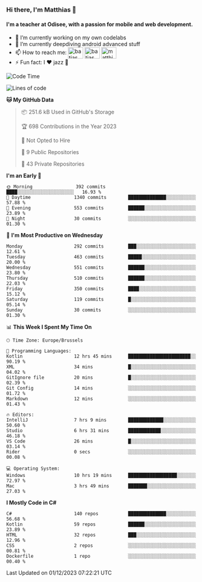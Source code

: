 ### Hi there, I'm Matthias 👋

#### I'm a teacher at Odisee, with a passion for mobile and web development.

- 🔭 I’m currently working on my own codelabs
- 🌱 I’m currently deepdiving android advanced stuff
- 📫 How to reach me: <a href="https://dev.to/batjas" target="_blank"><img align="center" src="https://raw.githubusercontent.com/rahuldkjain/github-profile-readme-generator/master/src/images/icons/Social/devto.svg" alt="batjas" height="30" width="40" /></a>
<a href="https://twitter.com/batjas" target="_blank"><img align="center" src="https://raw.githubusercontent.com/rahuldkjain/github-profile-readme-generator/master/src/images/icons/Social/twitter.svg" alt="batjas" height="30" width="40" /></a>
<a href="https://linkedin.com/in/matthiasdruwé" target="_blank"><img align="center" src="https://raw.githubusercontent.com/rahuldkjain/github-profile-readme-generator/master/src/images/icons/Social/linked-in-alt.svg" alt="matthiasdruwé" height="30" width="40" /></a>
- ⚡ Fun fact: I ❤ jazz 🎷


<!--START_SECTION:waka-->
![Code Time](http://img.shields.io/badge/Code%20Time-905%20hrs%2015%20mins-blue)

![Lines of code](https://img.shields.io/badge/From%20Hello%20World%20I%27ve%20Written-2.5%20million%20lines%20of%20code-blue)

**🐱 My GitHub Data** 

> 📦 251.6 kB Used in GitHub's Storage 
 > 
> 🏆 698 Contributions in the Year 2023
 > 
> 🚫 Not Opted to Hire
 > 
> 📜 9 Public Repositories 
 > 
> 🔑 43 Private Repositories 
 > 
**I'm an Early 🐤** 

```text
🌞 Morning                392 commits         ████░░░░░░░░░░░░░░░░░░░░░   16.93 % 
🌆 Daytime                1340 commits        ██████████████░░░░░░░░░░░   57.88 % 
🌃 Evening                553 commits         ██████░░░░░░░░░░░░░░░░░░░   23.89 % 
🌙 Night                  30 commits          ░░░░░░░░░░░░░░░░░░░░░░░░░   01.30 % 
```
📅 **I'm Most Productive on Wednesday** 

```text
Monday                   292 commits         ███░░░░░░░░░░░░░░░░░░░░░░   12.61 % 
Tuesday                  463 commits         █████░░░░░░░░░░░░░░░░░░░░   20.00 % 
Wednesday                551 commits         ██████░░░░░░░░░░░░░░░░░░░   23.80 % 
Thursday                 510 commits         ██████░░░░░░░░░░░░░░░░░░░   22.03 % 
Friday                   350 commits         ████░░░░░░░░░░░░░░░░░░░░░   15.12 % 
Saturday                 119 commits         █░░░░░░░░░░░░░░░░░░░░░░░░   05.14 % 
Sunday                   30 commits          ░░░░░░░░░░░░░░░░░░░░░░░░░   01.30 % 
```


📊 **This Week I Spent My Time On** 

```text
🕑︎ Time Zone: Europe/Brussels

💬 Programming Languages: 
Kotlin                   12 hrs 45 mins      ███████████████████████░░   90.19 % 
XML                      34 mins             █░░░░░░░░░░░░░░░░░░░░░░░░   04.02 % 
GitIgnore file           20 mins             █░░░░░░░░░░░░░░░░░░░░░░░░   02.39 % 
Git Config               14 mins             ░░░░░░░░░░░░░░░░░░░░░░░░░   01.72 % 
Markdown                 12 mins             ░░░░░░░░░░░░░░░░░░░░░░░░░   01.43 % 

🔥 Editors: 
IntelliJ                 7 hrs 9 mins        █████████████░░░░░░░░░░░░   50.60 % 
Studio                   6 hrs 31 mins       ████████████░░░░░░░░░░░░░   46.18 % 
VS Code                  26 mins             █░░░░░░░░░░░░░░░░░░░░░░░░   03.14 % 
Rider                    0 secs              ░░░░░░░░░░░░░░░░░░░░░░░░░   00.08 % 

💻 Operating System: 
Windows                  10 hrs 19 mins      ██████████████████░░░░░░░   72.97 % 
Mac                      3 hrs 49 mins       ███████░░░░░░░░░░░░░░░░░░   27.03 % 
```

**I Mostly Code in C#** 

```text
C#                       140 repos           ██████████████░░░░░░░░░░░   56.68 % 
Kotlin                   59 repos            ██████░░░░░░░░░░░░░░░░░░░   23.89 % 
HTML                     32 repos            ███░░░░░░░░░░░░░░░░░░░░░░   12.96 % 
CSS                      2 repos             ░░░░░░░░░░░░░░░░░░░░░░░░░   00.81 % 
Dockerfile               1 repo              ░░░░░░░░░░░░░░░░░░░░░░░░░   00.40 % 
```




 Last Updated on 01/12/2023 07:22:21 UTC
<!--END_SECTION:waka-->
